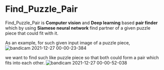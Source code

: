 # Find_Puzzle_Pair

Find_Puzzle_Pair is **Computer vision** and **Deep learning** based **pair finder** which by using **Siamese neural network** find partner of a given puzzle piece that could fit with it.

As an example, for such given input image of a puzzle piece,
![bandicam 2021-12-27 00-00-23-384](https://user-images.githubusercontent.com/71775151/147417044-3feab6bb-ced2-4a90-87f8-438d4aed337e.jpg)

we want to find such like puzzle piece so that both could form a pair which fits into each other.
![bandicam 2021-12-27 00-00-52-038](https://user-images.githubusercontent.com/71775151/147417046-867b3c23-53f3-4b90-93c8-1e1ceb8ba6de.jpg)
